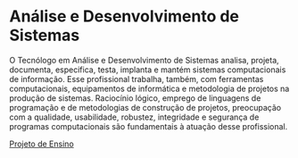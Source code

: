 # Análise e Desenvolvimento de Sistemas
O Tecnólogo em Análise e Desenvolvimento de Sistemas analisa, projeta, documenta, especifica, testa, implanta e mantém sistemas computacionais de informação. Esse profissional trabalha, também, com ferramentas computacionais, equipamentos de informática e metodologia de projetos na produção de sistemas. Raciocínio lógico, emprego de linguagens de programação e de metodologias de construção de projetos, preocupação com a qualidade, usabilidade, robustez, integridade e segurança de programas computacionais são fundamentais à atuação desse profissional.

[Projeto de Ensino](http://www.fatecsp.br/paginas/proj_ped_ads.pdf)